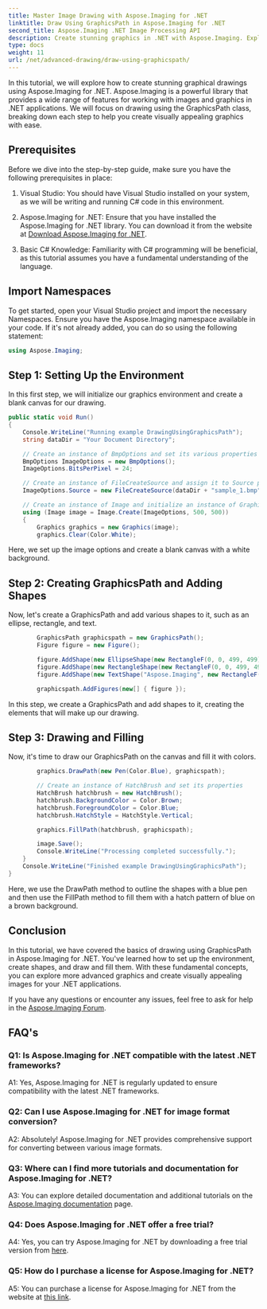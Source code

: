 ```yaml
---
title: Master Image Drawing with Aspose.Imaging for .NET
linktitle: Draw Using GraphicsPath in Aspose.Imaging for .NET
second_title: Aspose.Imaging .NET Image Processing API
description: Create stunning graphics in .NET with Aspose.Imaging. Explore step-by-step tutorials and unlock the power of image processing.
type: docs
weight: 11
url: /net/advanced-drawing/draw-using-graphicspath/
---
```

In this tutorial, we will explore how to create stunning graphical drawings using Aspose.Imaging for .NET. Aspose.Imaging is a powerful library that provides a wide range of features for working with images and graphics in .NET applications. We will focus on drawing using the GraphicsPath class, breaking down each step to help you create visually appealing graphics with ease.

## Prerequisites

Before we dive into the step-by-step guide, make sure you have the following prerequisites in place:

1. Visual Studio: You should have Visual Studio installed on your system, as we will be writing and running C# code in this environment.

2. Aspose.Imaging for .NET: Ensure that you have installed the Aspose.Imaging for .NET library. You can download it from the website at [Download Aspose.Imaging for .NET](https://releases.aspose.com/imaging/net/).

3. Basic C# Knowledge: Familiarity with C# programming will be beneficial, as this tutorial assumes you have a fundamental understanding of the language.

## Import Namespaces

To get started, open your Visual Studio project and import the necessary Namespaces. Ensure you have the Aspose.Imaging namespace available in your code. If it's not already added, you can do so using the following statement:

```csharp
using Aspose.Imaging;
```

## Step 1: Setting Up the Environment

In this first step, we will initialize our graphics environment and create a blank canvas for our drawing.

```csharp
public static void Run()
{
    Console.WriteLine("Running example DrawingUsingGraphicsPath");
    string dataDir = "Your Document Directory";

    // Create an instance of BmpOptions and set its various properties
    BmpOptions ImageOptions = new BmpOptions();
    ImageOptions.BitsPerPixel = 24;

    // Create an instance of FileCreateSource and assign it to Source property
    ImageOptions.Source = new FileCreateSource(dataDir + "sample_1.bmp", false);

    // Create an instance of Image and initialize an instance of Graphics
    using (Image image = Image.Create(ImageOptions, 500, 500))
    {
        Graphics graphics = new Graphics(image);
        graphics.Clear(Color.White);
```

Here, we set up the image options and create a blank canvas with a white background.

## Step 2: Creating GraphicsPath and Adding Shapes

Now, let's create a GraphicsPath and add various shapes to it, such as an ellipse, rectangle, and text.

```csharp
        GraphicsPath graphicspath = new GraphicsPath();
        Figure figure = new Figure();

        figure.AddShape(new EllipseShape(new RectangleF(0, 0, 499, 499)));
        figure.AddShape(new RectangleShape(new RectangleF(0, 0, 499, 499)));
        figure.AddShape(new TextShape("Aspose.Imaging", new RectangleF(170, 225, 170, 100), new Font("Arial", 20), StringFormat.GenericTypographic));

        graphicspath.AddFigures(new[] { figure });
```

In this step, we create a GraphicsPath and add shapes to it, creating the elements that will make up our drawing.

## Step 3: Drawing and Filling

Now, it's time to draw our GraphicsPath on the canvas and fill it with colors.

```csharp
        graphics.DrawPath(new Pen(Color.Blue), graphicspath);

        // Create an instance of HatchBrush and set its properties
        HatchBrush hatchbrush = new HatchBrush();
        hatchbrush.BackgroundColor = Color.Brown;
        hatchbrush.ForegroundColor = Color.Blue;
        hatchbrush.HatchStyle = HatchStyle.Vertical;

        graphics.FillPath(hatchbrush, graphicspath);

        image.Save();
        Console.WriteLine("Processing completed successfully.");
    }
    Console.WriteLine("Finished example DrawingUsingGraphicsPath");
}
```

Here, we use the DrawPath method to outline the shapes with a blue pen and then use the FillPath method to fill them with a hatch pattern of blue on a brown background.

## Conclusion

In this tutorial, we have covered the basics of drawing using GraphicsPath in Aspose.Imaging for .NET. You've learned how to set up the environment, create shapes, and draw and fill them. With these fundamental concepts, you can explore more advanced graphics and create visually appealing images for your .NET applications.

If you have any questions or encounter any issues, feel free to ask for help in the [Aspose.Imaging Forum](https://forum.aspose.com/).

## FAQ's

### Q1: Is Aspose.Imaging for .NET compatible with the latest .NET frameworks?

A1: Yes, Aspose.Imaging for .NET is regularly updated to ensure compatibility with the latest .NET frameworks.

### Q2: Can I use Aspose.Imaging for .NET for image format conversion?

A2: Absolutely! Aspose.Imaging for .NET provides comprehensive support for converting between various image formats.

### Q3: Where can I find more tutorials and documentation for Aspose.Imaging for .NET?

A3: You can explore detailed documentation and additional tutorials on the [Aspose.Imaging documentation](https://reference.aspose.com/imaging/net/) page.

### Q4: Does Aspose.Imaging for .NET offer a free trial?

A4: Yes, you can try Aspose.Imaging for .NET by downloading a free trial version from [here](https://releases.aspose.com/).

### Q5: How do I purchase a license for Aspose.Imaging for .NET?

A5: You can purchase a license for Aspose.Imaging for .NET from the website at [this link](https://purchase.aspose.com/buy).
